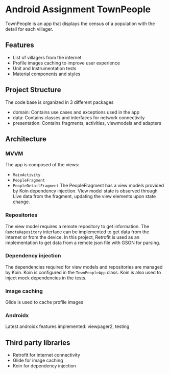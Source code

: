 # Android Assignment TownPeople
TownPeople is an app that displays the census of a population with the detail for each villager.

## Features
* List of villagers from the internet
* Profile images caching to improve user experience
* Unit and Instrumentation tests
* Material components and styles

## Project Structure
The code base is organized in 3 different packages
- domain: Contains use cases and exceptions used in the app
- data: Contains classes and interfaces for network connectivity
- presentation: Contains fragments, activities, viewmodels and adapters

## Architecture
### MVVM
The app is composed of the views:
- `MainActivity`
- `PeopleFragment`
- `PeopleDetailFragment`
The PeopleFragment has a view models provided by Koin dependency injection.
View model state is observed through Live data from the fragment, updating the view elements upon state change.

### Repositories
The view model requires a remote repository to get information. The `RemoteRepository` interface can be implemented to get data from the internet or from the device. 
In this project, Retrofit is used as an implementation to get data from a remote json file with GSON for parsing.

### Dependency injection
The dependencies required for view models and repositories are managed by Koin. 
Koin is configured in the `TownPeopleApp` class. Koin is also used to inject mock dependencies in the tests.

### Image caching
Glide is used to cache profile images

### Androidx
Latest androidx features implemented: viewpager2, testing

## Third party libraries
- Retrofit for internet connectivity
- Glide for image caching
- Koin for dependency injection